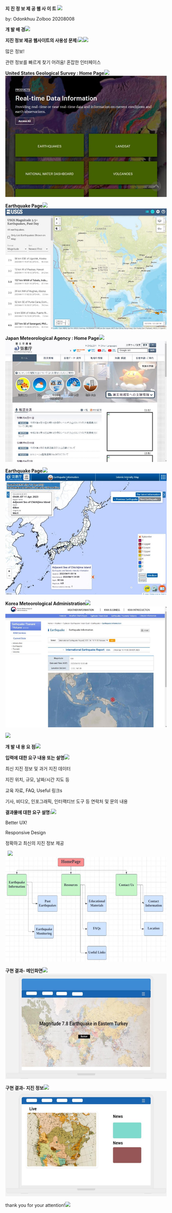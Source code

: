 ﻿**지 진 정 보 제 공 웹 사 이 트 ![](Aspose.Words.38269621-eb87-4658-8a46-920617397713.001.png)**

by: Odonkhuu Zolboo 20208008

**개 발 배 경![](Aspose.Words.38269621-eb87-4658-8a46-920617397713.002.png)**

**지진 정보 제공 웹사이트의 사용성 문제:![](Aspose.Words.38269621-eb87-4658-8a46-920617397713.003.png)![](Aspose.Words.38269621-eb87-4658-8a46-920617397713.002.png)**

많은 정보!

관련 정보를 빠르게 찾기 어려움! 혼잡한 인터페이스

**United States Geological Survey : Home Page![](Aspose.Words.38269621-eb87-4658-8a46-920617397713.002.png)![](Aspose.Words.38269621-eb87-4658-8a46-920617397713.004.jpeg)**

**Earthquake Page![](Aspose.Words.38269621-eb87-4658-8a46-920617397713.002.png)![](Aspose.Words.38269621-eb87-4658-8a46-920617397713.005.jpeg)**

**Japan Meteorological Agency : Home Page![](Aspose.Words.38269621-eb87-4658-8a46-920617397713.002.png)![](Aspose.Words.38269621-eb87-4658-8a46-920617397713.006.jpeg)**

**Earthquake Page![](Aspose.Words.38269621-eb87-4658-8a46-920617397713.002.png)![](Aspose.Words.38269621-eb87-4658-8a46-920617397713.007.jpeg)**

**Korea Meteorological Administration![](Aspose.Words.38269621-eb87-4658-8a46-920617397713.002.png)![](Aspose.Words.38269621-eb87-4658-8a46-920617397713.008.jpeg)**

![](Aspose.Words.38269621-eb87-4658-8a46-920617397713.009.png)

**개 발 내 용 요 점![](Aspose.Words.38269621-eb87-4658-8a46-920617397713.002.png)**

**입력에 대한 요구 내용 또는 설명![](Aspose.Words.38269621-eb87-4658-8a46-920617397713.010.png)**

최신 지진 정보 및 과거 지진 데이터

지진 위치, 규모, 날짜/시간 지도 등

교육 자료, FAQ, Useful 링크s

기사, 비디오, 인포그래픽, 인터랙티브 도구 등 연락처 및 문의 내용

**결과물에 대한 요구 설명:![](Aspose.Words.38269621-eb87-4658-8a46-920617397713.002.png)**

Better UX!

Responsive Design

정확하고 최신의 지진 정보 제공

` `**![](Aspose.Words.38269621-eb87-4658-8a46-920617397713.002.png)![](Aspose.Words.38269621-eb87-4658-8a46-920617397713.011.jpeg)**

**구현 결과- 메인화면![](Aspose.Words.38269621-eb87-4658-8a46-920617397713.002.png)![](Aspose.Words.38269621-eb87-4658-8a46-920617397713.012.jpeg)**

**구현 결과- 지진 정보![](Aspose.Words.38269621-eb87-4658-8a46-920617397713.002.png)![](Aspose.Words.38269621-eb87-4658-8a46-920617397713.013.jpeg)**

thank you for your attention!![](Aspose.Words.38269621-eb87-4658-8a46-920617397713.002.png)
